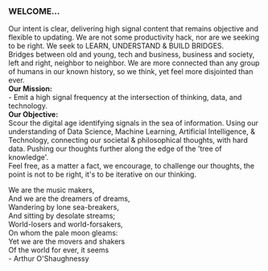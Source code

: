 ### WELCOME...

Our intent is clear, delivering high signal content that remains objective and flexible to updating. We are not some productivity hack, nor are we seeking to be right. We seek to LEARN, UNDERSTAND & BUILD BRIDGES. 
<br>
Bridges between old and young, tech and business, business and society, left and right, neighbor to neighbor. We are more connected than any group of humans in our known history, so we think, yet feel more disjointed than ever.
<br>
**Our Mission:**<br>
    - Emit a high signal frequency at the intersection of thinking, data, and technology. 
<br>
**Our Objective:**<br>
    Scour the digital age identifying signals in the sea of information. Using our understanding of Data Science, Machine Learning, Artificial Intelligence,  & Technology, connecting our societal & philosophical thoughts, with hard data. Pushing our thoughts further along the edge of the 'tree of knowledge'. 
<br>
Feel free, as a matter a fact, we encourage, to challenge our thoughts, the point is not to be right, it's to be iterative on our thinking. 


We are the music makers,\
    And we are the dreamers of dreams,\
Wandering by lone sea-breakers,\
    And sitting by desolate streams;\
World-losers and world-forsakers,\
    On whom the pale moon gleams:\
Yet we are the movers and shakers\
    Of the world for ever, it seems\
                         - Arthur O'Shaughnessy
